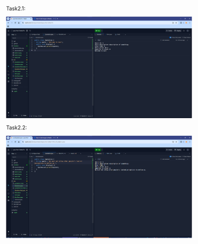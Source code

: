 Task2.1: 

[![App Platorm](Solution/task2.1.png)](https://replit.com/@stolyarchuksofi/java-first-Sofiia17s#Solution/task2.1.png)


Task2.2:

[![App Platorm](Solution/task2.2.png)](https://replit.com/@stolyarchuksofi/java-first-Sofiia17s#Solution/task2.2.png)